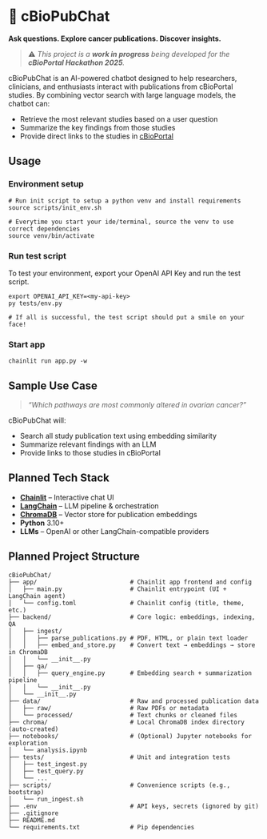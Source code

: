 # 🧬 cBioPubChat

**Ask questions. Explore cancer publications. Discover insights.**

> ⚠️ _This project is a **work in progress** being developed for the **cBioPortal Hackathon 2025**._

cBioPubChat is an AI-powered chatbot designed to help researchers, clinicians, and enthusiasts interact with publications from cBioPortal studies. By combining vector search with large language models, the chatbot can:

- Retrieve the most relevant studies based on a user question
- Summarize the key findings from those studies
- Provide direct links to the studies in [cBioPortal](https://www.cbioportal.org/)

## Usage

### Environment setup
```shell
# Run init script to setup a python venv and install requirements
source scripts/init_env.sh

# Everytime you start your ide/terminal, source the venv to use correct dependencies
source venv/bin/activate
```

### Run test script
To test your environment, export your OpenAI API Key and run the test script.
```shell
export OPENAI_API_KEY=<my-api-key>
py tests/env.py

# If all is successful, the test script should put a smile on your face!
```

### Start app
```shell
chainlit run app.py -w
```

## Sample Use Case

> _“Which pathways are most commonly altered in ovarian cancer?”_

cBioPubChat will:
- Search all study publication text using embedding similarity
- Summarize relevant findings with an LLM
- Provide links to those studies in cBioPortal

## Planned Tech Stack

- **[Chainlit](https://github.com/Chainlit/chainlit)** – Interactive chat UI
- **[LangChain](https://www.langchain.com/)** – LLM pipeline & orchestration
- **[ChromaDB](https://www.trychroma.com/)** – Vector store for publication embeddings
- **Python** 3.10+
- **LLMs** – OpenAI or other LangChain-compatible providers

## Planned Project Structure
```shell
cBioPubChat/
├── app/                          # Chainlit app frontend and config
│   ├── main.py                   # Chainlit entrypoint (UI + LangChain agent)
│   └── config.toml               # Chainlit config (title, theme, etc.)
├── backend/                      # Core logic: embeddings, indexing, QA
│   ├── ingest/
│   │   ├── parse_publications.py # PDF, HTML, or plain text loader
│   │   ├── embed_and_store.py    # Convert text → embeddings → store in ChromaDB
│   │   └── __init__.py
│   ├── qa/
│   │   ├── query_engine.py       # Embedding search + summarization pipeline
│   │   └── __init__.py
│   └── __init__.py
├── data/                         # Raw and processed publication data
│   ├── raw/                      # Raw PDFs or metadata
│   └── processed/                # Text chunks or cleaned files
├── chroma/                       # Local ChromaDB index directory (auto-created)
├── notebooks/                    # (Optional) Jupyter notebooks for exploration
│   └── analysis.ipynb
├── tests/                        # Unit and integration tests
│   ├── test_ingest.py
│   ├── test_query.py
│   └── ...
├── scripts/                      # Convenience scripts (e.g., bootstrap)
│   └── run_ingest.sh
├── .env                          # API keys, secrets (ignored by git)
├── .gitignore
├── README.md
└── requirements.txt              # Pip dependencies
```